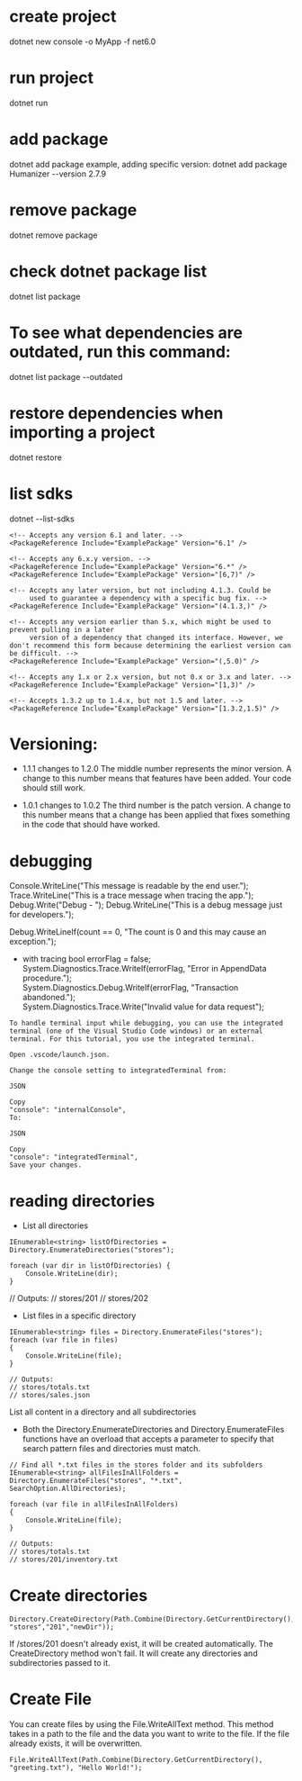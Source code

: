 
# create project 
dotnet new console -o MyApp -f net6.0

#  run project
dotnet run 

# add package
dotnet add package <package name>
example, adding specific version: dotnet add package Humanizer --version 2.7.9

# remove package
dotnet remove package <name of dependency>

# check dotnet package list
dotnet list package

# To see what dependencies are outdated, run this command:
dotnet list package --outdated

# restore dependencies when importing a project
dotnet restore

# list sdks
dotnet --list-sdks

```console
<!-- Accepts any version 6.1 and later. -->
<PackageReference Include="ExamplePackage" Version="6.1" />

<!-- Accepts any 6.x.y version. -->
<PackageReference Include="ExamplePackage" Version="6.*" />
<PackageReference Include="ExamplePackage" Version="[6,7)" />

<!-- Accepts any later version, but not including 4.1.3. Could be
     used to guarantee a dependency with a specific bug fix. -->
<PackageReference Include="ExamplePackage" Version="(4.1.3,)" />

<!-- Accepts any version earlier than 5.x, which might be used to prevent pulling in a later
     version of a dependency that changed its interface. However, we don't recommend this form because determining the earliest version can be difficult. -->
<PackageReference Include="ExamplePackage" Version="(,5.0)" />

<!-- Accepts any 1.x or 2.x version, but not 0.x or 3.x and later. -->
<PackageReference Include="ExamplePackage" Version="[1,3)" />

<!-- Accepts 1.3.2 up to 1.4.x, but not 1.5 and later. -->
<PackageReference Include="ExamplePackage" Version="[1.3.2,1.5)" />
```

# Versioning:
- 1.1.1 changes to 1.2.0
The middle number represents the minor version. A change to this number means that features have been added. Your code should still work.

- 1.0.1 changes to 1.0.2
The third number is the patch version. A change to this number means that a change has been applied that fixes something in the code that should have worked.

# debugging
Console.WriteLine("This message is readable by the end user.");
Trace.WriteLine("This is a trace message when tracing the app.");
Debug.Write("Debug - ");
Debug.WriteLine("This is a debug message just for developers.");

Debug.WriteLineIf(count == 0, "The count is 0 and this may cause an exception.");

- with tracing
bool errorFlag = false;  
System.Diagnostics.Trace.WriteIf(errorFlag, "Error in AppendData procedure.");  
System.Diagnostics.Debug.WriteIf(errorFlag, "Transaction abandoned.");  
System.Diagnostics.Trace.Write("Invalid value for data request");

```console
To handle terminal input while debugging, you can use the integrated terminal (one of the Visual Studio Code windows) or an external terminal. For this tutorial, you use the integrated terminal.

Open .vscode/launch.json.

Change the console setting to integratedTerminal from:

JSON

Copy
"console": "internalConsole",
To:

JSON

Copy
"console": "integratedTerminal",
Save your changes.
```

# reading directories
- List all directories
```console
IEnumerable<string> listOfDirectories = Directory.EnumerateDirectories("stores");

foreach (var dir in listOfDirectories) {
    Console.WriteLine(dir);
}
```
// Outputs:
// stores/201
// stores/202

- List files in a specific directory
```console
IEnumerable<string> files = Directory.EnumerateFiles("stores");
foreach (var file in files)
{
    Console.WriteLine(file);
}

// Outputs:
// stores/totals.txt
// stores/sales.json
```

List all content in a directory and all subdirectories
- Both the Directory.EnumerateDirectories and Directory.EnumerateFiles functions have an overload that accepts a parameter to specify that search pattern files and directories must match.
```console
// Find all *.txt files in the stores folder and its subfolders
IEnumerable<string> allFilesInAllFolders = Directory.EnumerateFiles("stores", "*.txt", SearchOption.AllDirectories);

foreach (var file in allFilesInAllFolders)
{
    Console.WriteLine(file);
}

// Outputs:
// stores/totals.txt
// stores/201/inventory.txt
```

# Create directories
```console
Directory.CreateDirectory(Path.Combine(Directory.GetCurrentDirectory(), "stores","201","newDir"));
```
If /stores/201 doesn't already exist, it will be created automatically. The CreateDirectory method won't fail. It will create any directories and subdirectories passed to it.

# Create File
You can create files by using the File.WriteAllText method. This method takes in a path to the file and the data you want to write to the file. If the file already exists, it will be overwritten.
```console
File.WriteAllText(Path.Combine(Directory.GetCurrentDirectory(), "greeting.txt"), "Hello World!");
```


